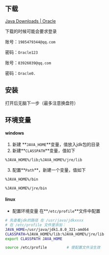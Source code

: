 ## 下载

[Java Downloads | Oracle](https://www.oracle.com/java/technologies/downloads/#java8)

下载的时候可能会要求登录

账号：`1985479344@qq.com`

密码：`Oracle123`

账号：`83926039@qq.com`

密码：`Oracle0.`

## 安装

打开后无脑下一步（最多注意换盘符）

## 环境变量

#### windows

1. 新建 **`JAVA_HOME`**变量，值放入jdk包的目录
2. 新建**`CLASSPATH`**变量，值如下

~~~bash
%JAVA_HOME%/lib;%JAVA_HOME%/jre/lib
~~~

3. 配置**`Path`**，新建一个变量，值如下

~~~bash
%JAVA_HOME%/bin
~~~

~~~bash
%JAVA_HOME%/jre/bin
~~~

#### linux

- 配置环境变量	在**`/etc/profile`**文件中配置

~~~bash
# 先查看jdk的路径 在 /usr/java/jdkxxxx
# 在 /etc/profile 文件里添加：
JAVA_HOME=/usr/java/jdk1.8.0_321-amd64
CLASSPATH=%JAVA_HOME%/lib:%JAVA_HOME%/jre/lib
export CLASSPATH JAVA_HOME

~~~

~~~bash
source /etc/profile			# 使配置文件没生效
~~~
